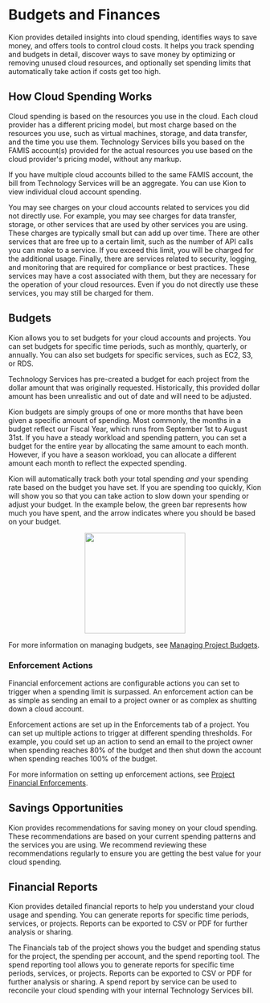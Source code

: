 # Budgets and Finances

Kion provides detailed insights into cloud spending, identifies ways to save money, and offers tools to control cloud costs. It helps you track spending and budgets in detail, discover ways to save money by optimizing or removing unused cloud resources, and optionally set spending limits that automatically take action if costs get too high.

## How Cloud Spending Works

Cloud spending is based on the resources you use in the cloud. Each cloud provider has a different pricing model, but most charge based on the resources you use, such as virtual machines, storage, and data transfer, and the time you use them. Technology Services bills you based on the FAMIS account(s) provided for the actual resources you use based on the cloud provider's pricing model, without any markup.

If you have multiple cloud accounts billed to the same FAMIS account, the bill from Technology Services will be an aggregate. You can use Kion to view individual cloud account spending. 

You may see charges on your cloud accounts related to services you did not directly use. For example, you may see charges for data transfer, storage, or other services that are used by other services you are using. These charges are typically small but can add up over time. There are other services that are free up to a certain limit, such as the number of API calls you can make to a service. If you exceed this limit, you will be charged for the additional usage. Finally, there are services related to security, logging, and monitoring that are required for compliance or best practices. These services may have a cost associated with them, but they are necessary for the operation of your cloud resources. Even if you do not directly use these services, you may still be charged for them.


## Budgets

Kion allows you to set budgets for your cloud accounts and projects. You can set budgets for specific time periods, such as monthly, quarterly, or annually. You can also set budgets for specific services, such as EC2, S3, or RDS. 

Technology Services has pre-created a budget for each project from the dollar amount that was originally requested. Historically, this provided dollar amount has been unrealistic and out of date and will need to be adjusted. 

Kion budgets are simply groups of one or more months that have been given a specific amount of spending. Most commonly, the months in a budget reflect our Fiscal Year, which runs from September 1st to August 31st. If you have a steady workload and spending pattern, you can set a budget for the entire year by allocating the same amount to each month. However, if you have a season workload, you can allocate a different amount each month to reflect the expected spending.

Kion will automatically track both your total spending *and* your spending rate based on the budget you have set. If you are spending too quickly, Kion will show you so that you can take action to slow down your spending or adjust your budget. In the example below, the green bar represents how much you have spent, and the arrow indicates where you should be based on your budget.

<p align="center">
  <img src="img/budget_line.png" height="200" />
</p>

For more information on managing budgets, see [Managing Project Budgets](https://support.kion.io/hc/en-us/articles/9360323155853-Managing-Project-Budgets).


### Enforcement Actions

Financial enforcement actions are configurable actions you can set to trigger when a spending limit is surpassed. An enforcement action can be as simple as sending an email to a project owner or as complex as shutting down a cloud account.

Enforcement actions are set up in the Enforcements tab of a project. You can set up multiple actions to trigger at different spending thresholds. For example, you could set up an action to send an email to the project owner when spending reaches 80% of the budget and then shut down the account when spending reaches 100% of the budget.

For more information on setting up enforcement actions, see [Project Financial Enforcements](https://support.kion.io/hc/en-us/articles/360033984632-Project-Financial-Enforcements).


## Savings Opportunities

Kion provides recommendations for saving money on your cloud spending. These recommendations are based on your current spending patterns and the services you are using. We recommend reviewing these recommendations regularly to ensure you are getting the best value for your cloud spending.


## Financial Reports

Kion provides detailed financial reports to help you understand your cloud usage and spending. You can generate reports for specific time periods, services, or projects. Reports can be exported to CSV or PDF for further analysis or sharing.

The Financials tab of the project shows you the budget and spending status for the project, the spending per account, and the spend reporting tool. The spend reporting tool allows you to generate reports for specific time periods, services, or projects. Reports can be exported to CSV or PDF for further analysis or sharing. A spend report by service can be used to reconcile your cloud spending with your internal Technology Services bill.

